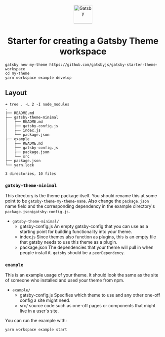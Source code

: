 <p align="center">
  <a href="https://www.gatsbyjs.org">
    <img alt="Gatsby" src="https://www.gatsbyjs.org/monogram.svg" width="60" />
  </a>
</p>
<h1 align="center">
  Starter for creating a Gatsby Theme workspace
</h1>

```shell
gatsby new my-theme https://github.com/gatsbyjs/gatsby-starter-theme-workspace
cd my-theme
yarn workspace example develop
```

## Layout

```shell
➜ tree . -L 2 -I node_modules
.
├── README.md
├── gatsby-theme-minimal
│   ├── README.md
│   ├── gatsby-config.js
│   ├── index.js
│   └── package.json
├── example
│   ├── README.md
│   ├── gatsby-config.js
│   ├── package.json
│   └── src
├── package.json
└── yarn.lock

3 directories, 10 files
```

### `gatsby-theme-minimal`

This directory is the theme package itself. You should rename this at
some point to be `gatsby-theme-my-theme-name`. Also change the
`package.json` name field and the corresponding dependency in the
example directory's `package.json`/`gatsby-config.js`.

- `gatsby-theme-minimal/`
  - gatsby-config.js
    An empty gatsby-config that you can use as a starting point for
    building functionality into your theme.
  - index.js
    Since themes also function as plugins, this is an empty file that
    gatsby needs to use this theme as a plugin.
  - package.json
    The dependencies that your theme will pull in when people install
    it. `gatsby` should be a `peerDependency`.

### `example`

This is an example usage of your theme. It should look the same as the
site of someone who installed and used your theme from npm.

- `example/`
  - gatsby-config.js
    Specifies which theme to use and any other one-off config a site
    might need.
  - src/
    source code such as one-off pages or components that might live in
    a user's site.

You can run the example with:

```sh
yarn workspace example start
```
